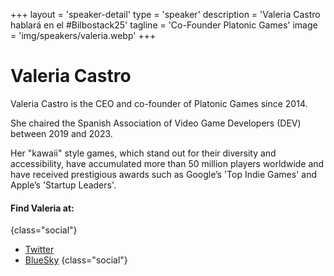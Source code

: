 +++
layout = 'speaker-detail'
type = 'speaker'
description = 'Valeria Castro hablará en el #Bilbostack25'
tagline = 'Co-Founder Platonic Games'
image = 'img/speakers/valeria.webp'
+++

# Valeria Castro
Valeria Castro is the CEO and co-founder of Platonic Games since 2014.  

She chaired the Spanish Association of Video Game Developers (DEV) between 2019 and 2023.  

Her "kawaii" style games, which stand out for their diversity and accessibility, have accumulated more than 50 million players worldwide and have received prestigious awards such as Google’s 'Top Indie Games' and Apple’s 'Startup Leaders'.

#### Find Valeria at:

{class="social"}

- [Twitter](https://x.com/Noval33t)
- [BlueSky](https://bsky.app/profile/Noval33t.bsky.social)
  {class="social"}